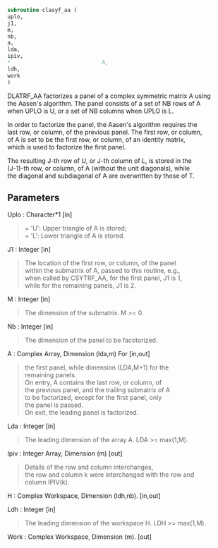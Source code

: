 ```fortran  
subroutine clasyf_aa (  
uplo,  
j1,  
m,  
nb,  
a,  
lda,  
ipiv,  
*                             h,  
ldh,  
work  
)  
```  
  
DLATRF_AA factorizes a panel of a complex symmetric matrix A using  
the Aasen's algorithm. The panel consists of a set of NB rows of A  
when UPLO is U, or a set of NB columns when UPLO is L.  
  
In order to factorize the panel, the Aasen's algorithm requires the  
last row, or column, of the previous panel. The first row, or column,  
of A is set to be the first row, or column, of an identity matrix,  
which is used to factorize the first panel.  
  
The resulting J-th row of U, or J-th column of L, is stored in the  
(J-1)-th row, or column, of A (without the unit diagonals), while  
the diagonal and subdiagonal of A are overwritten by those of T.  
  
  
## Parameters  
Uplo : Character*1 [in]  
> = 'U':  Upper triangle of A is stored;  
> = 'L':  Lower triangle of A is stored.  
  
J1 : Integer [in]  
> The location of the first row, or column, of the panel  
> within the submatrix of A, passed to this routine, e.g.,  
> when called by CSYTRF_AA, for the first panel, J1 is 1,  
> while for the remaining panels, J1 is 2.  
  
M : Integer [in]  
> The dimension of the submatrix. M >= 0.  
  
Nb : Integer [in]  
> The dimension of the panel to be facotorized.  
  
A : Complex Array, Dimension (lda,m) For [in,out]  
> the first panel, while dimension (LDA,M+1) for the  
> remaining panels.  
> On entry, A contains the last row, or column, of  
> the previous panel, and the trailing submatrix of A  
> to be factorized, except for the first panel, only  
> the panel is passed.  
> On exit, the leading panel is factorized.  
  
Lda : Integer [in]  
> The leading dimension of the array A.  LDA >= max(1,M).  
  
Ipiv : Integer Array, Dimension (m) [out]  
> Details of the row and column interchanges,  
> the row and column k were interchanged with the row and  
> column IPIV(k).  
  
H : Complex Workspace, Dimension (ldh,nb). [in,out]  
  
Ldh : Integer [in]  
> The leading dimension of the workspace H. LDH >= max(1,M).  
  
Work : Complex Workspace, Dimension (m). [out]  
  

